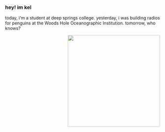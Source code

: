 ### hey! im kel

today, i'm a student at deep springs college. yesterday, i was building radios for penguins at the Woods Hole Oceanographic Institution. tomorrow, who knows? 

<img align="right" width="300" src="seal.jpg" />

<!--
**keweaver/keweaver** is a ✨ _special_ ✨ repository because its `README.md` (this file) appears on your GitHub profile.

Here are some ideas to get you started:

- 🔭 I’m currently working on ...
- 🌱 I’m currently learning ...
- 👯 I’m looking to collaborate on ...
- 🤔 I’m looking for help with ...
- 💬 Ask me about ...
- 📫 How to reach me: ...
- 😄 Pronouns: ...
- ⚡ Fun fact: ...
-->
